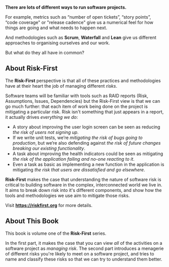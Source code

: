 
**There are lots of different ways to run software projects.**

For example, metrics such as “number of open tickets”, “story points”, “code coverage" or "release cadence" give us a numerical feel for how things are going and what needs to happen next.  

And methodologies such as **Scrum**, **Waterfall** and **Lean** give us different approaches to organising ourselves and our work.

But what do they all have in common?

## About Risk-First

The **Risk-First** perspective is that all of these practices and methodologies have at their heart the job of managing different _risks_.  

Software teams will be familiar with tools such as RAID reports (Risk, Assumptions, Issues, Dependencies) but the Risk-First view is that we can go much further: that each item of work being done on the project is mitigating a particular risk. Risk isn't something that just appears in a report, it actually drives _everything we do_:

- A story about improving the user login screen can be seen as reducing _the risk of users not signing up_.
- If we write unit tests, we’re _mitigating the risk of bugs going to production_, but we’re also defending against _the risk of future changes breaking our existing functionality_.
- A task about improving the health indicators could be seen as mitigating _the risk of the application failing and no-one reacting to it_.
- Even a task as basic as implementing a new function in the application is mitigating _the risk that users are dissatisfied and go elsewhere_.

**Risk-First** makes the case that understanding the nature of software risk is critical to building software in the complex, interconnected world we live in.  It aims to break down risk into it's different components, and show how the tools and methodologies we use aim to mitigate those risks.

Visit **https://riskfirst.org** for more details.

## About This Book

This book is volume one of the **Risk-First** series.  

In the first part, it makes the case that you can view _all_ of the activities on a software project as _managing risk_.  The second part introduces a menagerie of different risks you're likely to meet on a software project, and tries to name and classify these risks so that we can try to understand them better.




 